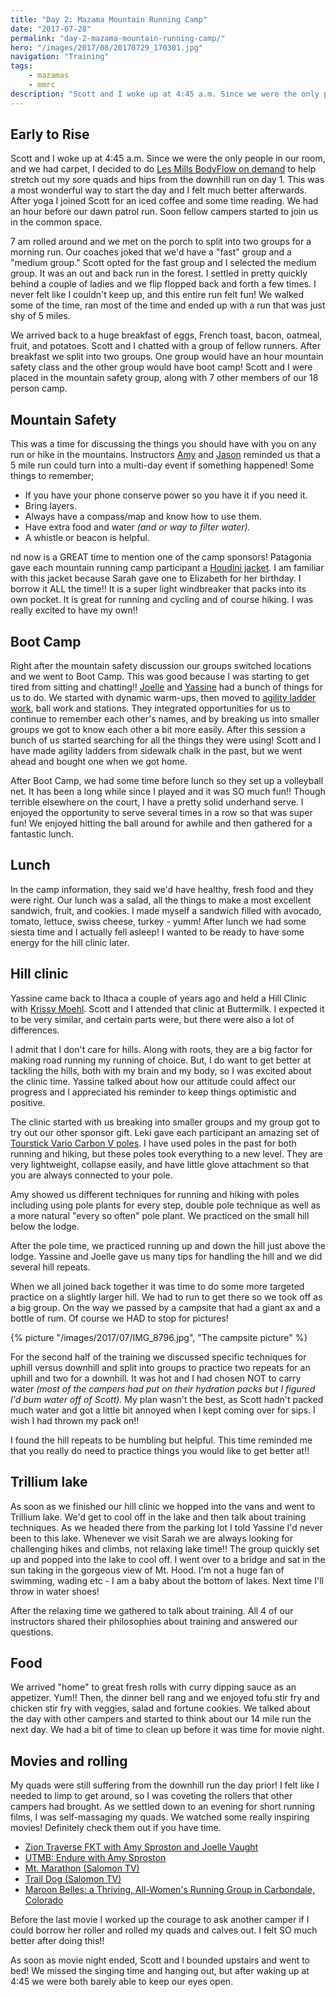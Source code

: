 ```yaml
---
title: "Day 2: Mazama Mountain Running Camp"
date: "2017-07-28"
permalink: "day-2-mazama-mountain-running-camp/"
hero: "/images/2017/08/20170729_170301.jpg"
navigation: "Training"
tags:
    - mazamas
    - mmrc
description: "Scott and I woke up at 4:45 a.m. Since we were the only people in our room, and we had carpet, I decided to do Les Mills BodyFlow on demand to help stretch out my sore quads and hips from the downhill run on day 1."
---
```


## Early to Rise

Scott and I woke up at 4:45 a.m. Since we were the only people in our room, and we had carpet, I decided to do [Les Mills BodyFlow on demand](https://www.lesmills.com/ondemand/) to help stretch out my sore quads and hips from the downhill run on day 1. This was a most wonderful way to start the day and I felt much better afterwards. After yoga I joined Scott for an iced coffee and some time reading. We had an hour before our dawn patrol run. Soon fellow campers started to join us in the common space.

7 am rolled around and we met on the porch to split into two groups for a morning run. Our coaches joked that we'd have a "fast" group and a "medium group." Scott opted for the fast group and I selected the medium group. It was an out and back run in the forest. I settled in pretty quickly behind a couple of ladies and we flip flopped back and forth a few times. I never felt like I couldn't keep up, and this entire run felt fun! We walked some of the time, ran most of the time and ended up with a run that was just shy of 5 miles.

We arrived back to a huge breakfast of eggs, French toast, bacon, oatmeal, fruit, and potatoes. Scott and I chatted with a group of fellow runners. After breakfast we split into two groups. One group would have an hour mountain safety class and the other group would have boot camp! Scott and I were placed in the mountain safety group, along with 7 other members of our 18 person camp.

## Mountain Safety

This was a time for discussing the things you should have with you on any run or hike in the mountains. Instructors [Amy](http://amysproston.blogspot.com/) and [Jason](http://jasonleman.blogspot.com/) reminded us that a 5 mile run could turn into a multi-day event if something happened! Some things to remember;

- If you have your phone conserve power so you have it if you need it.
- Bring layers.
- Always have a compass/map and know how to use them.
- Have extra food and water _(and or way to filter water)._
- A whistle or beacon is helpful.

nd now is a GREAT time to mention one of the camp sponsors! Patagonia gave each mountain running camp participant a [Houdini jacket](http://www.patagonia.com/product/womens-houdini-windbreaker-jacket/24146.html). I am familiar with this jacket because Sarah gave one to Elizabeth for her birthday. I borrow it ALL the time!! It is a super light windbreaker that packs into its own pocket. It is great for running and cycling and of course hiking. I was really excited to have my own!!

## Boot Camp

Right after the mountain safety discussion our groups switched locations and we went to Boot Camp. This was good because I was starting to get tired from sitting and chatting!! [Joelle](https://ultrarunning.com/features/interviews/quick-dirty-joelle-vaught/) and [Yassine](http://www.yassinediboun.com/yassinediboun/about) had a bunch of things for us to do. We started with dynamic warm-ups, then moved to [agility ladder work](https://www.amazon.com/GHB-Agility-Ladder-Training-Carrying/dp/B01GPBXP86/ref=sr_1_1?s=exercise-and-fitness&rps=1&ie=UTF8&qid=1501966468&sr=1-1&refinements=p_85%3A2470955011), ball work and stations. They integrated opportunities for us to continue to remember each other's names, and by breaking us into smaller groups we got to know each other a bit more easily. After this session a bunch of us started searching for all the things they were using! Scott and I have made agility ladders from sidewalk chalk in the past, but we went ahead and bought one when we got home.

After Boot Camp, we had some time before lunch so they set up a volleyball net. It has been a long while since I played and it was SO much fun!! Though terrible elsewhere on the court, I have a pretty solid underhand serve. I enjoyed the opportunity to serve several times in a row so that was super fun! We enjoyed hitting the ball around for awhile and then gathered for a fantastic lunch.

## Lunch

In the camp information, they said we'd have healthy, fresh food and they were right. Our lunch was a salad, all the things to make a most excellent sandwich, fruit, and cookies. I made myself a sandwich filled with avocado, tomato, lettuce, swiss cheese, turkey - yumm! After lunch we had some siesta time and I actually fell asleep! I wanted to be ready to have some energy for the hill clinic later.

## Hill clinic

Yassine came back to Ithaca a couple of years ago and held a Hill Clinic with [Krissy Moehl](http://krissymoehl.com/). Scott and I attended that clinic at Buttermilk. I expected it to be very similar, and certain parts were, but there were also a lot of differences.

I admit that I don't care for hills. Along with roots, they are a big factor for making road running my running of choice. But, I do want to get better at tackling the hills, both with my brain and my body, so I was excited about the clinic time. Yassine talked about how our attitude could affect our progress and I appreciated his reminder to keep things optimistic and positive.

The clinic started with us breaking into smaller groups and my group got to try out our other sponsor gift. Leki gave each participant an amazing set of [ Tourstick Vario Carbon V poles](https://www.leki.com/us/trekking/poles/2723/tourstick-vario-carbon-v/?c=708). I have used poles in the past for both running and hiking, but these poles took everything to a new level. They are very lightweight, collapse easily, and have little glove attachment so that you are always connected to your pole.

Amy showed us different techniques for running and hiking with poles including using pole plants for every step, double pole technique as well as a more natural "every so often" pole plant. We practiced on the small hill below the lodge.

After the pole time, we practiced running up and down the hill just above the lodge. Yassine and Joelle gave us many tips for handling the hill and we did several hill repeats.

When we all joined back together it was time to do some more targeted practice on a slightly larger hill. We had to run to get there so we took off as a big group. On the way we passed by a campsite that had a giant ax and a bottle of rum. Of course we HAD to stop for pictures!

{% picture "/images/2017/07/IMG_8796.jpg", "The campsite picture" %}

For the second half of the training we discussed specific techniques for uphill versus downhill and split into groups to practice two repeats for an uphill and two for a downhill. It was hot and I had chosen NOT to carry water _(most of the campers had put on their hydration packs but I figured I'd bum water off of Scott)._ My plan wasn't the best, as Scott hadn't packed much water and got a little bit annoyed when I kept coming over for sips. I wish I had thrown my pack on!!

I found the hill repeats to be humbling but helpful. This time reminded me that you really do need to practice things you would like to get better at!!

## Trillium lake

As soon as we finished our hill clinic we hopped into the vans and went to Trillium lake. We'd get to cool off in the lake and then talk about training techniques. As we headed there from the parking lot I told Yassine I'd never been to this lake. Whenever we visit Sarah we are always looking for challenging hikes and climbs, not relaxing lake time!! The group quickly set up and popped into the lake to cool off. I went over to a bridge and sat in the sun taking in the gorgeous view of Mt. Hood. I'm not a huge fan of swimming, wading etc - I am a baby about the bottom of lakes. Next time I'll throw in water shoes!

After the relaxing time we gathered to talk about training. All 4 of our instructors shared their philosophies about training and answered our questions.

## Food

We arrived "home" to great fresh rolls with curry dipping sauce as an appetizer. Yum!! Then, the dinner bell rang and we enjoyed tofu stir fry and chicken stir fry with veggies, salad and fortune cookies. We talked about the day with other campers and started to think about our 14 mile run the next day. We had a bit of time to clean up before it was time for movie night.

## Movies and rolling

My quads were still suffering from the downhill run the day prior! I felt like I needed to limp to get around, so I was coveting the rollers that other campers had brought. As we settled down to an evening for short running films, I was self-massaging my quads. We watched some really inspiring movies! Definitely check them out if you have time.

- [Zion Traverse FKT with Amy Sproston and Joelle Vaught](https://youtu.be/7iRzzrNn9pw)
- [UTMB: Endure with Amy Sproston](https://youtu.be/2YmA1lCZ9QE)
- [Mt. Marathon (Salomon TV)](https://youtu.be/AaXum47XJxs)
- [Trail Dog (Salomon TV)](https://youtu.be/05sUhlxFBk0)
- [Maroon Belles: a Thriving, All-Women's Running Group in Carbondale, Colorado](https://www.outsideonline.com/2175746/maroon-belles-running-group-carbondale-colorado-thriving)

Before the last movie I worked up the courage to ask another camper if I could borrow her roller and rolled my quads and calves out. I felt SO much better after doing this!!

As soon as movie night ended, Scott and I bounded upstairs and went to bed! We missed the singing time and hanging out, but after waking up at 4:45 we were both barely able to keep our eyes open.

